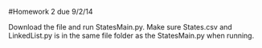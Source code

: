 #Homework 2 due 9/2/14

Download the file and run StatesMain.py. Make sure States.csv  and LinkedList.py is in the same file folder as the StatesMain.py when running.